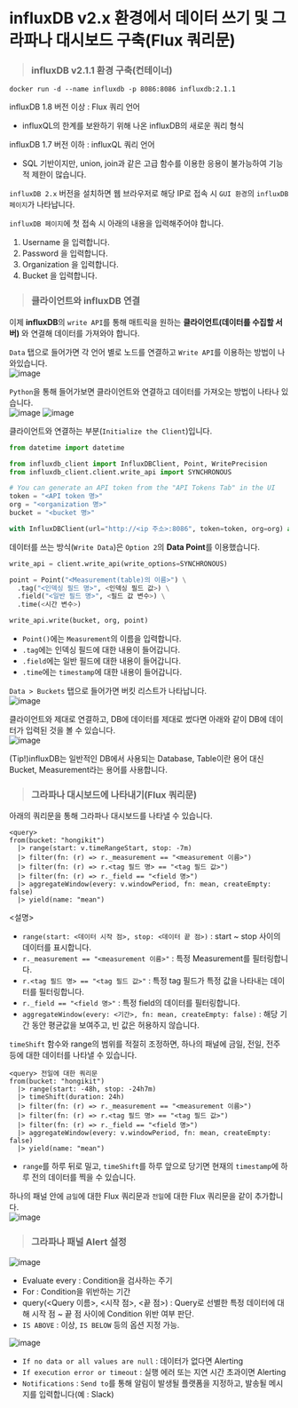 # influxDB v2.x 환경에서 데이터 쓰기 및 그라파나 대시보드 구축(Flux 쿼리문)

> <h3>influxDB v2.1.1 환경 구축(컨테이너)</h3>

```
docker run -d --name influxdb -p 8086:8086 influxdb:2.1.1
```

influxDB 1.8 버전 이상 : Flux 쿼리 언어   
- influxQL의 한계를 보완하기 위해 나온 influxDB의 새로운 쿼리 형식

influxDB 1.7 버전 이하 : influxQL 쿼리 언어   
- SQL 기반이지만, union, join과 같은 고급 함수를 이용한 응용이 불가능하여 기능적 제한이 많습니다.

`influxDB 2.x` 버전을 설치하면 웹 브라우저로 해당 IP로 접속 시 `GUI 환경`의 `influxDB 페이지`가 나타납니다.   

`influxDB 페이지`에 첫 접속 시 아래의 내용을 입력해주어야 합니다.   
1. Username 을 입력합니다.
2. Password 을 입력합니다.
3. Organization 을 입력합니다.
4. Bucket 을 입력합니다.

> <h3>클라이언트와 influxDB 연결</h3>

이제 **influxDB**의 `write API`를 통해 매트릭을 원하는 **클라이언트(데이터를 수집할 서버)** 와 연결해 데이터를 가져와야 합니다.

`Data` 탭으로 들어가면 각 언어 별로 노드를 연결하고 `Write API`를 이용하는 방법이 나와있습니다.   
![image](https://user-images.githubusercontent.com/43658658/158555783-09ccd200-a43d-4d53-8c36-289ce4382327.png)

`Python`을 통해 들어가보면 클라이언트와 연결하고 데이터를 가져오는 방법이 나타나 있습니다.   
![image](https://user-images.githubusercontent.com/43658658/158556888-4ad17f92-3dc6-4372-ba45-20349975d9a1.png)
![image](https://user-images.githubusercontent.com/43658658/158556978-e7f56cac-8cf5-45a6-9940-81c4f2d37c58.png)

클라이언트와 연결하는 부분(`Initialize the Client`)입니다.   
``` python
from datetime import datetime

from influxdb_client import InfluxDBClient, Point, WritePrecision
from influxdb_client.client.write_api import SYNCHRONOUS

# You can generate an API token from the "API Tokens Tab" in the UI
token = "<API token 명>"
org = "<organization 명>"
bucket = "<bucket 명>"

with InfluxDBClient(url="http://<ip 주소>:8086", token=token, org=org) as client:
```

데이터를 쓰는 방식(`Write Data`)은 `Option 2`의 **Data Point**를 이용했습니다.   
``` python
write_api = client.write_api(write_options=SYNCHRONOUS)

point = Point("<Measurement(table)의 이름>") \
  .tag("<인덱싱 필드 명>", <인덱싱 필드 값>) \
  .field("<일반 필드 명>", <필드 값 변수>) \
  .time(<시간 변수>)

write_api.write(bucket, org, point)
```   
- `Point()`에는 `Measurement`의 이름을 입력합니다.
- `.tag`에는 인덱싱 필드에 대한 내용이 들어갑니다.
- `.field`에는 일반 필드에 대한 내용이 들어갑니다.
- `.time`에는 `timestamp`에 대한 내용이 들어갑니다.

`Data > Buckets` 탭으로 들어가면 버킷 리스트가 나타납니다.   
![image](https://user-images.githubusercontent.com/43658658/158558215-fec78f07-efef-497d-b7a4-3e7617512841.png)

클라이언트와 제대로 연결하고, DB에 데이터를 제대로 썼다면 아래와 같이 DB에 데이터가 입력된 것을 볼 수 있습니다.   
![image](https://user-images.githubusercontent.com/43658658/158559407-ecb0ff2e-974e-4fa6-acde-933d99350e4c.png)

(Tip!)influxDB는 일반적인 DB에서 사용되는 Database, Table이란 용어 대신 Bucket, Measurement라는 용어를 사용합니다.

> <h3>그라파나 대시보드에 나타내기(Flux 쿼리문)</h3>

아래의 쿼리문을 통해 그라파나 대시보드를 나타낼 수 있습니다.   
```
<query>
from(bucket: "hongikit")
  |> range(start: v.timeRangeStart, stop: -7m)
  |> filter(fn: (r) => r._measurement == "<measurement 이름>")
  |> filter(fn: (r) => r.<tag 필드 명> == "<tag 필드 값>")
  |> filter(fn: (r) => r._field == "<field 명>")  
  |> aggregateWindow(every: v.windowPeriod, fn: mean, createEmpty: false)
  |> yield(name: "mean")
```

<설명>

- `range(start: <데이터 시작 점>, stop: <데이터 끝 점>)` : start ~ stop 사이의 데이터를 표시합니다.
- `r._measurement == "<measurement 이름>"` : 특정 Measurement를 필터링합니다.
- `r.<tag 필드 명> == "<tag 필드 값>"` : 특정 tag 필드가 특정 값을 나타내는 데이터를 필터링합니다.
- `r._field == "<field 명>"` : 특정 field의 데이터를 필터링합니다.
- `aggregateWindow(every: <기간>, fn: mean, createEmpty: false)` : 해당 기간 동안 평균값을 보여주고, 빈 값은 허용하지 않습니다.

`timeShift` 함수와 range의 범위를 적절히 조정하면, 하나의 패널에 금일, 전일, 전주 등에 대한 데이터를 나타낼 수 있습니다.   
```
<query> 전일에 대한 쿼리문
from(bucket: "hongikit")
  |> range(start: -48h, stop: -24h7m)
  |> timeShift(duration: 24h)
  |> filter(fn: (r) => r._measurement == "<measurement 이름>")
  |> filter(fn: (r) => r.<tag 필드 명> == "<tag 필드 값>")
  |> filter(fn: (r) => r._field == "<field 명>")  
  |> aggregateWindow(every: v.windowPeriod, fn: mean, createEmpty: false)
  |> yield(name: "mean")
```
- `range`를 하루 뒤로 밀고, `timeShift`를 하루 앞으로 당기면 현재의 `timestamp`에 하루 전의 데이터를 찍을 수 있습니다.

하나의 패널 안에 `금일`에 대한 Flux 쿼리문과 `전일`에 대한 Flux 쿼리문을 같이 추가합니다.   
![image](https://user-images.githubusercontent.com/43658658/158562035-51dbb33b-6b9d-405d-be3d-5715eb41286f.png)

> <h3>그라파나 패널 Alert 설정</h3>

![image](https://user-images.githubusercontent.com/43658658/158562631-54335212-5875-43e0-b9ca-a167431caf58.png)   
- Evaluate every : Condition을 검사하는 주기
- For : Condition을 위반하는 기간
- query(<Query 이름>, <시작 점>, <끝 점>) : Query로 선별한 특정 데이터에 대해 시작 점 ~ 끝 점 사이에 Condition 위반 여부 판단.
- `IS ABOVE` : 이상, `IS BELOW` 등의 옵션 지정 가능.

![image](https://user-images.githubusercontent.com/43658658/158563284-bac39175-bd7f-476e-912c-732690d4e5ab.png)   
- `If no data or all values are null` : 데이터가 없다면 Alerting
- `If execution error or timeout` : 실행 에러 또는 지연 시간 초과이면 Alerting
- `Notifications` : `Send to`를 통해 알림이 발생될 플랫폼을 지정하고, 발송될 메시지를 입력합니다(예 : Slack)

